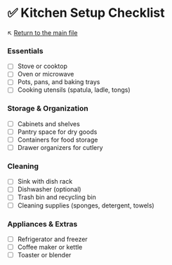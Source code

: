 # ✅ Kitchen Setup Checklist

↖️ [Return to the main file](../README.md)

### Essentials

- [ ] Stove or cooktop
- [ ] Oven or microwave
- [ ] Pots, pans, and baking trays
- [ ] Cooking utensils (spatula, ladle, tongs)

### Storage & Organization

- [ ] Cabinets and shelves
- [ ] Pantry space for dry goods
- [ ] Containers for food storage
- [ ] Drawer organizers for cutlery

### Cleaning

- [ ] Sink with dish rack
- [ ] Dishwasher (optional)
- [ ] Trash bin and recycling bin
- [ ] Cleaning supplies (sponges, detergent, towels)

### Appliances & Extras

- [ ] Refrigerator and freezer
- [ ] Coffee maker or kettle
- [ ] Toaster or blender